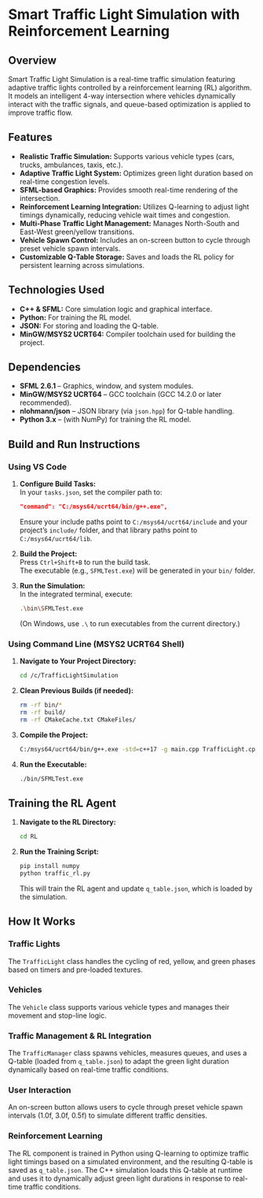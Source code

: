 # Smart Traffic Light Simulation with Reinforcement Learning

## Overview
Smart Traffic Light Simulation is a real-time traffic simulation featuring adaptive traffic lights controlled by a reinforcement learning (RL) algorithm. It models an intelligent 4-way intersection where vehicles dynamically interact with the traffic signals, and queue-based optimization is applied to improve traffic flow.

## Features
- **Realistic Traffic Simulation:** Supports various vehicle types (cars, trucks, ambulances, taxis, etc.).
- **Adaptive Traffic Light System:** Optimizes green light duration based on real-time congestion levels.
- **SFML-based Graphics:** Provides smooth real-time rendering of the intersection.
- **Reinforcement Learning Integration:** Utilizes Q-learning to adjust light timings dynamically, reducing vehicle wait times and congestion.
- **Multi-Phase Traffic Light Management:** Manages North-South and East-West green/yellow transitions.
- **Vehicle Spawn Control:** Includes an on-screen button to cycle through preset vehicle spawn intervals.
- **Customizable Q-Table Storage:** Saves and loads the RL policy for persistent learning across simulations.

## Technologies Used
- **C++ & SFML:** Core simulation logic and graphical interface.
- **Python:** For training the RL model.
- **JSON:** For storing and loading the Q-table.
- **MinGW/MSYS2 UCRT64:** Compiler toolchain used for building the project.

## Dependencies
- **SFML 2.6.1** – Graphics, window, and system modules.
- **MinGW/MSYS2 UCRT64** – GCC toolchain (GCC 14.2.0 or later recommended).
- **nlohmann/json** – JSON library (via `json.hpp`) for Q-table handling.
- **Python 3.x** – (with NumPy) for training the RL model.

## Build and Run Instructions

### Using VS Code
1. **Configure Build Tasks:**  
   In your `tasks.json`, set the compiler path to:
   ```json
   "command": "C:/msys64/ucrt64/bin/g++.exe",
   ```
   Ensure your include paths point to `C:/msys64/ucrt64/include` and your project’s `include/` folder, and that library paths point to `C:/msys64/ucrt64/lib`.

2. **Build the Project:**  
   Press `Ctrl+Shift+B` to run the build task.  
   The executable (e.g., `SFMLTest.exe`) will be generated in your `bin/` folder.

3. **Run the Simulation:**  
   In the integrated terminal, execute:
   ```sh
   .\bin\SFMLTest.exe
   ```
   (On Windows, use `.\` to run executables from the current directory.)

### Using Command Line (MSYS2 UCRT64 Shell)
1. **Navigate to Your Project Directory:**  
   ```sh
   cd /c/TrafficLightSimulation
   ```
2. **Clean Previous Builds (if needed):**  
   ```sh
   rm -rf bin/*
   rm -rf build/
   rm -rf CMakeCache.txt CMakeFiles/
   ```
3. **Compile the Project:**  
   ```sh
   C:/msys64/ucrt64/bin/g++.exe -std=c++17 -g main.cpp TrafficLight.cpp Vehicle.cpp TrafficManager.cpp QTableLoader.cpp -I include -I C:/msys64/ucrt64/include -L C:/msys64/ucrt64/lib -lsfml-graphics -lsfml-window -lsfml-system -o bin/SFMLTest.exe
   ```
4. **Run the Executable:**  
   ```sh
   ./bin/SFMLTest.exe
   ```

## Training the RL Agent
1. **Navigate to the RL Directory:**  
   ```sh
   cd RL
   ```
2. **Run the Training Script:**  
   ```sh
   pip install numpy
   python traffic_rl.py
   ```
   This will train the RL agent and update `q_table.json`, which is loaded by the simulation.

## How It Works
### Traffic Lights
The `TrafficLight` class handles the cycling of red, yellow, and green phases based on timers and pre-loaded textures.

### Vehicles
The `Vehicle` class supports various vehicle types and manages their movement and stop-line logic.

### Traffic Management & RL Integration
The `TrafficManager` class spawns vehicles, measures queues, and uses a Q-table (loaded from `q_table.json`) to adapt the green light duration dynamically based on real-time traffic conditions.

### User Interaction
An on-screen button allows users to cycle through preset vehicle spawn intervals (1.0f, 3.0f, 0.5f) to simulate different traffic densities.

### Reinforcement Learning
The RL component is trained in Python using Q-learning to optimize traffic light timings based on a simulated environment, and the resulting Q-table is saved as `q_table.json`. The C++ simulation loads this Q-table at runtime and uses it to dynamically adjust green light durations in response to real-time traffic conditions.




